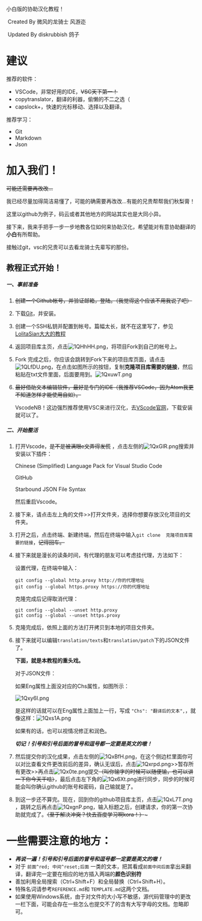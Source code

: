 小白版的协助汉化教程！

​	Created By 微风的龙骑士 风游迩

​	Updated By diskrubbish 鸽子

# 建议

推荐的软件：

* VSCode，非常好用的IDE，~~VSC天下第一！~~
* copytranslator，翻译的利器，偷懒的不二之选（
* capslock+，快速的光标移动、选择以及翻译。

推荐学习： 

* Git
* Markdown
* Json

# 加入我们！

~~可能还需要再改改...~~

我已经尽量加得简洁易懂了，可能的确需要再改改...有能的兄贵帮帮我们秋梨膏！

这里以github为例子，码云或者其他地方的网站其实也是大同小异。

接下来，我来手把手一步一步地教各位如何来协助汉化，希望能对有意协助翻译的**小白**有所帮助。

接触过git，vsc的兄贵可以去看龙骑士先辈写的那份。

## 教程正式开始！

##### 一、事前准备

1. ~~创建一个Github帐号，并验证邮箱，登陆。（我觉得这个应该不用我说了吧）~~

2. 下载[Git](https://git-scm.com/downloads)，并安装。

3. 创建一个SSH私钥并配置到帐号。篇幅太长，就不在这里写了，参见[LolitaSian大大的教程](https://blog.csdn.net/qq_36667170/article/details/79094257)

4. 返回项目库主页，点击![1QHhHH.png](https://s2.ax1x.com/2020/01/29/1QHhHH.png)，将项目Fork到自己的帐号上。

5. Fork 完成之后，你应该会跳转到Fork下来的项目库页面，请点击![1QLfDU.png](https://s2.ax1x.com/2020/01/29/1QLfDU.png)，在点击如图所示的按钮，复制**克隆项目库需要的链接**，然后粘贴在txt文件里面，后面要用到。![1QxuwT.png](https://s2.ax1x.com/2020/01/29/1QxuwT.png)

6. ~~最好借助文本编辑软件，最好是专门的IDE（我推荐VSCode，因为Atom我更不知道怎样才能使用自如）。~~

   VscodeNB！这边强烈推荐使用VSC来进行汉化，去[VScode官网](https://code.visualstudio.com/)，下载安装就可以了。

##### 二、开始整活

1. 打开Vscode，~~是不是被满眼e文弄得发慌~~ ，点击左侧的![1QxGlR.png](https://s2.ax1x.com/2020/01/29/1QxGlR.png)搜索并安装以下插件：

   Chinese (Simplified) Language Pack for Visual Studio Code

   GitHub

   Starbound JSON File Syntax

   然后重启Vscode。

2. 接下来，请点击左上角的文件>>打开文件夹，选择你想要存放汉化项目的文件夹。

3. 打开之后，点击终端、新建终端，然后在终端中输入`git clone  克隆项目库需要的链接`，~~记得回车。~~

4. 接下来就是漫长的读条时间，有代理的朋友可以考虑挂代理，方法如下：

   设置代理，在终端中输入：

   ```
   git config --global http.proxy http://你的代理地址
   git config --global https.proxy https://你的代理地址
   ```

   克隆完成后记得取消代理：

   ```
   git config --global --unset http.proxy
   git config --global --unset https.proxy
   ```

   

5. 克隆完成后，依照上面的方法打开拷贝到本地的项目文件夹。

6. 接下来就可以编辑`translation/texts`和`translation/patch`下的JSON文件了。

   **下面，就是本教程的重头戏。**

   对于JSON文件：

   如果Eng属性上面没对应的Chs属性，如图所示：

   ![1Qxy6I.png](https://s2.ax1x.com/2020/01/30/1Qxy6I.png)

   是这样的话就可以在Eng属性上面加上一行，写成 `"Chs": "翻译后的文本",`，就像这样：![1Qxs1A.png](https://s2.ax1x.com/2020/01/30/1Qxs1A.png)

   如果有的话，也可以视情况修正和润色。

   ***切记！引号和引号后面的冒号和逗号都一定要是英文的嗷！***

7. 然后提交你的汉化成果，点击左侧的![1QxBfH.png](https://s2.ax1x.com/2020/01/30/1QxBfH.png)，在这个侧边栏里面你可以对比查看文件更改前后的差异，确认无误后，点击![1Qxrpd.png](https://s2.ax1x.com/2020/01/30/1Qxrpd.png)>>暂存所有更改>>再点击![1Qx0te.png](https://s2.ax1x.com/2020/01/30/1Qx0te.png)提交~~（叫你输字的时候可以随便输，也可以讲一下你今天干啥）~~，最后点击左下角的![1Qx6Xt.png](https://s2.ax1x.com/2020/01/30/1Qx6Xt.png)进行同步，同步的时候可能会叫你确认github的账号和密码，自己输就是了。

8. 到这一步还不算完。现在，回到你的github项目库主页，点击![1QxL7T.png](https://s2.ax1x.com/2020/01/30/1QxL7T.png)，跳转之后再点击![1QxgnP.png](https://s2.ax1x.com/2020/01/30/1QxgnP.png)，输入标题之后，创建请求，你的第一次协助就完成了。~~（至于解决冲突？快去百度学习啊kora！）~~~

# 一些需要注意的地方：

* ***再说一遍！引号和引号后面的冒号和逗号都一定要是英文的嗷！***
* 对于 `前面^red; 中间^reset;后面` 一类的文本，把其看成`前面中间后面`拿出来翻译，翻译完一定要在相应的地方插入两端的**颜色识别符**
* 善加利用全局搜索（Ctrl+Shift+F）和全局替换（Ctrl+Shift+H）。
* 特殊名词请参考`REFERENCE.md`和 `TEMPLATE.md`这两个文档。
* 如果使用Windows系统，由于对文件的大小写不敏感，源代码管理中的更改一栏下面，可能会存在一些怎么也提交不了的含有大写字母的文档。忽略即可。

